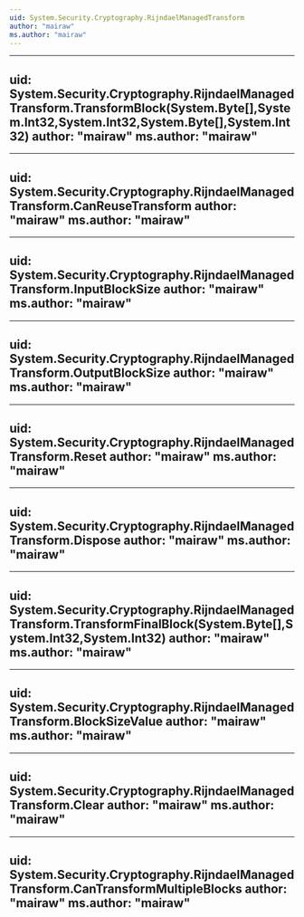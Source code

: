 ```yaml
---
uid: System.Security.Cryptography.RijndaelManagedTransform
author: "mairaw"
ms.author: "mairaw"
---
```


---
uid: System.Security.Cryptography.RijndaelManagedTransform.TransformBlock(System.Byte[],System.Int32,System.Int32,System.Byte[],System.Int32)
author: "mairaw"
ms.author: "mairaw"
---

---
uid: System.Security.Cryptography.RijndaelManagedTransform.CanReuseTransform
author: "mairaw"
ms.author: "mairaw"
---

---
uid: System.Security.Cryptography.RijndaelManagedTransform.InputBlockSize
author: "mairaw"
ms.author: "mairaw"
---

---
uid: System.Security.Cryptography.RijndaelManagedTransform.OutputBlockSize
author: "mairaw"
ms.author: "mairaw"
---

---
uid: System.Security.Cryptography.RijndaelManagedTransform.Reset
author: "mairaw"
ms.author: "mairaw"
---

---
uid: System.Security.Cryptography.RijndaelManagedTransform.Dispose
author: "mairaw"
ms.author: "mairaw"
---

---
uid: System.Security.Cryptography.RijndaelManagedTransform.TransformFinalBlock(System.Byte[],System.Int32,System.Int32)
author: "mairaw"
ms.author: "mairaw"
---

---
uid: System.Security.Cryptography.RijndaelManagedTransform.BlockSizeValue
author: "mairaw"
ms.author: "mairaw"
---

---
uid: System.Security.Cryptography.RijndaelManagedTransform.Clear
author: "mairaw"
ms.author: "mairaw"
---

---
uid: System.Security.Cryptography.RijndaelManagedTransform.CanTransformMultipleBlocks
author: "mairaw"
ms.author: "mairaw"
---

